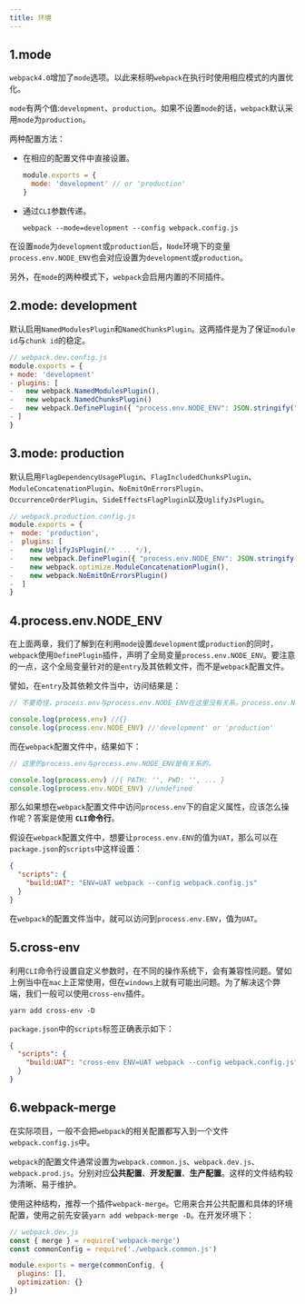 ```yaml
---
title: 环境
---
```


## 1.mode

`webpack4.0`增加了`mode`选项。以此来标明`webpack`在执行时使用相应模式的内置优化。

`mode`有两个值:`development`、`production`。如果不设置`mode`的话，`webpack`默认采用`mode`为`production`。

两种配置方法：

- 在相应的配置文件中直接设置。

  ```js
  module.exports = {
    mode: 'development' // or 'production'
  }
  ```

- 通过`CLI`参数传递。
  
  ```shell
  webpack --mode=development --config webpack.config.js
  ```

在设置`mode`为`development`或`production`后，`Node`环境下的变量`process.env.NODE_ENV`也会对应设置为`development`或`production`。

另外，在`mode`的两种模式下，`webpack`会启用内置的不同插件。

## 2.mode: development

默认启用`NamedModulesPlugin`和`NamedChunksPlugin`。这两插件是为了保证`module id`与`chunk id`的稳定。

```js
// webpack.dev.config.js
module.exports = {
+ mode: 'development'
- plugins: [
-   new webpack.NamedModulesPlugin(),
-   new webpack.NamedChunksPlugin()
-   new webpack.DefinePlugin({ "process.env.NODE_ENV": JSON.stringify("development") }),
- ]
}
```

## 3.mode: production

默认启用`FlagDependencyUsagePlugin`、`FlagIncludedChunksPlugin`、`ModuleConcatenationPlugin`、`NoEmitOnErrorsPlugin`、`OccurrenceOrderPlugin`、`SideEffectsFlagPlugin`以及`UglifyJsPlugin`。

```js
// webpack.production.config.js
module.exports = {
+  mode: 'production',
-  plugins: [
-    new UglifyJsPlugin(/* ... */),
-    new webpack.DefinePlugin({ "process.env.NODE_ENV": JSON.stringify("production") }),
-    new webpack.optimize.ModuleConcatenationPlugin(),
-    new webpack.NoEmitOnErrorsPlugin()
-  ]
}
```

## 4.process.env.NODE_ENV

在上面两章，我们了解到在利用`mode`设置`development`或`production`的同时，`webpack`使用`DefinePlugin`插件，声明了全局变量`process.env.NODE_ENV`。要注意的一点，这个全局变量针对的是`entry`及其依赖文件，而不是`webpack`配置文件。

譬如，在`entry`及其依赖文件当中，访问结果是：
```js
// 不要奇怪，process.env与process.env.NODE_ENV在这里没有关系。process.env.NODE_ENV是由DefinePlugin生成的特定全局变量。

console.log(process.env) //{}
console.log(process.env.NODE_ENV) //'development' or 'production'
```

而在`webpack`配置文件中，结果如下：
```js
// 这里的process.env与process.env.NODE_ENV是有关系的。

console.log(process.env) //{ PATH: '', PWD: '', ... }
console.log(process.env.NODE_ENV) //undefined
```

那么如果想在`webpack`配置文件中访问`process.env`下的自定义属性，应该怎么操作呢？答案是使用 **`CLI`命令行**。

假设在`webpack`配置文件中，想要让`process.env.ENV`的值为`UAT`，那么可以在`package.json`的`scripts`中这样设置：
```json
{
  "scripts": {
    "build:UAT": "ENV=UAT webpack --config webpack.config.js"
  }
}
```
在`webpack`的配置文件当中，就可以访问到`process.env.ENV`，值为`UAT`。

## 5.cross-env

利用`CLI`命令行设置自定义参数时，在不同的操作系统下，会有兼容性问题。譬如上例当中在`mac`上正常使用，但在`windows`上就有可能出问题。为了解决这个弊端，我们一般可以使用`cross-env`插件。

```shell
yarn add cross-env -D
```

`package.json`中的`scripts`标签正确表示如下：
```json
{
  "scripts": {
    "build:UAT": "cross-env ENV=UAT webpack --config webpack.config.js"
  }
}
```

## 6.webpack-merge

在实际项目，一般不会把`webpack`的相关配置都写入到一个文件`webpack.config.js`中。

`webpack`的配置文件通常设置为`webpack.common.js`、`webpack.dev.js`、`webpack.prod.js`。分别对应**公共配置**、**开发配置**、**生产配置**。这样的文件结构较为清晰、易于维护。

使用这种结构，推荐一个插件`webpack-merge`。它用来合并公共配置和具体的环境配置，使用之前先安装`yarn add webpack-merge -D`。在开发环境下：
```js
// webpack.dev.js
const { merge } = require('webpack-merge')
const commonConfig = require('./webpack.common.js')

module.exports = merge(commonConfig, {
  plugins: [],
  optimization: {}
})
```

